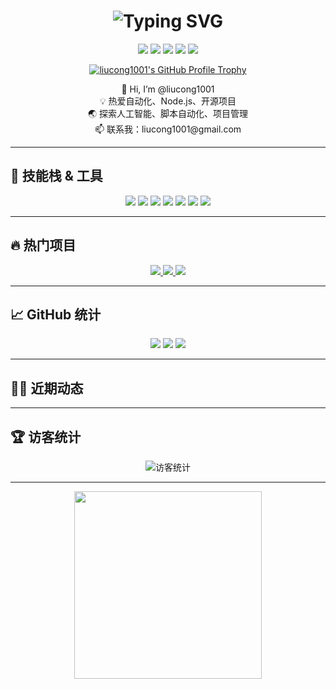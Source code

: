 <!-- 动态欢迎标题 -->
<h1 align="center">
  <img src="https://readme-typing-svg.demolab.com?font=Fira+Code&pause=1000&color=36BCF7&center=true&vCenter=true&width=600&lines=Hi+there,+I'm+liucong1001!;Welcome+to+my+GitHub+profile!;Happy+Coding!%F0%9F%92%BB" alt="Typing SVG" />
</h1>

<!-- 个人简介 -->
<p align="center">
  <img src="https://img.shields.io/badge/Code-JavaScript-blue?style=flat-square&logo=javascript" />
  <img src="https://img.shields.io/badge/Node.js-339933?style=flat-square&logo=nodedotjs&logoColor=white" />
  <img src="https://img.shields.io/badge/Express-000000?style=flat-square&logo=express&logoColor=white" />
  <img src="https://img.shields.io/badge/Markdown-000000?style=flat-square&logo=markdown&logoColor=white" />
  <img src="https://img.shields.io/badge/PDF-FF5252?style=flat-square" />
</p>

<p align="center">
  <a href="https://github.com/liucong1001">
    <img src="https://github-profile-trophy.vercel.app/?username=liucong1001&theme=gruvbox&no-frame=true&no-bg=true&margin-w=20" alt="liucong1001's GitHub Profile Trophy"/>
  </a>
</p>

<!-- 个人介绍 -->
<p align="center">
  👋 Hi, I’m @liucong1001 <br>
  💡 热爱自动化、Node.js、开源项目<br>
  🌏 探索人工智能、脚本自动化、项目管理<br>
  📫 联系我：liucong1001@gmail.com
</p>

---

## 🚀 技能栈 & 工具

<p align="center">
  <img src="https://img.shields.io/badge/JavaScript-F7DF1E?logo=javascript&logoColor=black&style=for-the-badge"/>
  <img src="https://img.shields.io/badge/Node.js-339933?logo=node.js&logoColor=white&style=for-the-badge"/>
  <img src="https://img.shields.io/badge/Express-000000?logo=express&logoColor=white&style=for-the-badge"/>
  <img src="https://img.shields.io/badge/Vue.js-4FC08D?logo=vue.js&logoColor=white&style=for-the-badge"/>
  <img src="https://img.shields.io/badge/Git-F05032?logo=git&logoColor=white&style=for-the-badge"/>
  <img src="https://img.shields.io/badge/Markdown-000000?logo=markdown&logoColor=white&style=for-the-badge"/>
  <img src="https://img.shields.io/badge/Linux-FCC624?logo=linux&logoColor=black&style=for-the-badge"/>
</p>

---

## 🔥 热门项目

<p align="center">
  <a href="https://github.com/liucong1001/Auto-GPT-ZH-Script">
    <img src="https://github-readme-stats.vercel.app/api/pin/?username=liucong1001&repo=Auto-GPT-ZH-Script&theme=radical" />
  </a>
  <a href="https://github.com/liucong1001/NODEJS">
    <img src="https://github-readme-stats.vercel.app/api/pin/?username=liucong1001&repo=NODEJS&theme=radical" />
  </a>
  <a href="https://github.com/liucong1001/express_admin">
    <img src="https://github-readme-stats.vercel.app/api/pin/?username=liucong1001&repo=express_admin&theme=radical" />
  </a>
</p>

---

## 📈 GitHub 统计

<p align="center">
  <img src="https://github-readme-stats.vercel.app/api?username=liucong1001&show_icons=true&theme=tokyonight" />
  <img src="https://github-readme-streak-stats.herokuapp.com/?user=liucong1001&theme=tokyonight" />
  <img src="https://github-readme-stats.vercel.app/api/top-langs/?username=liucong1001&layout=compact&theme=tokyonight" />
</p>

---

## 🧑‍💻 近期动态

<!--START_SECTION:activity-->
<!-- 活动自动更新，需安装 GitHub Actions -->
<!--END_SECTION:activity-->

---

## 🏆 访客统计

<p align="center">
  <img src="https://visitor-badge.laobi.icu/badge?page_id=liucong1001" alt="访客统计" />
</p>

---

<p align="center">
  <img src="https://media.giphy.com/media/qgQUggAC3Pfv687qPC/giphy.gif" width="300" />
</p>

